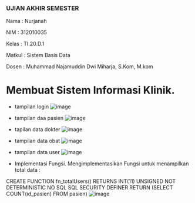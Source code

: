 ### UJIAN AKHIR SEMESTER

Nama : Nurjanah

NIM : 312010035

Kelas : TI.20.D.1

Matkul : Sistem Basis Data

Dosen : Muhammad Najamuddin Dwi Miharja, S.Kom, M.kom

# Membuat Sistem Informasi Klinik.

* tampilan login
![image](https://user-images.githubusercontent.com/101665497/179379200-c4c62799-42b7-4362-9aac-92b6334f73fa.png)

* tampilan daa pasien
![image](https://user-images.githubusercontent.com/101665497/179379220-59b63144-2bd0-4827-b3b7-f4dc12b5ecc6.png)

* tapilan data dokter
![image](https://user-images.githubusercontent.com/101665497/179379252-9349f13a-8be1-44c9-871f-e13b405e8789.png)

* tampilan data obat
![image](https://user-images.githubusercontent.com/101665497/179379295-4928cd9b-5eb0-4b1b-bf34-d6522251e391.png)

* tampilan data user
![image](https://user-images.githubusercontent.com/101665497/179379318-63adf456-6110-4d87-ac1d-8113ffc977d9.png)

* Implementasi Fungsi.
Mengimplementasikan Fungsi untuk menampilkan total data :

CREATE FUNCTION fn_totalUsers() RETURNS INT(11) UNSIGNED NOT DETERMINISTIC NO SQL SQL SECURITY DEFINER RETURN (SELECT COUNT(id_pasien) FROM pasien)
![image](https://user-images.githubusercontent.com/101665497/179379393-3bb92689-b632-471e-8377-d263e2878621.png)


